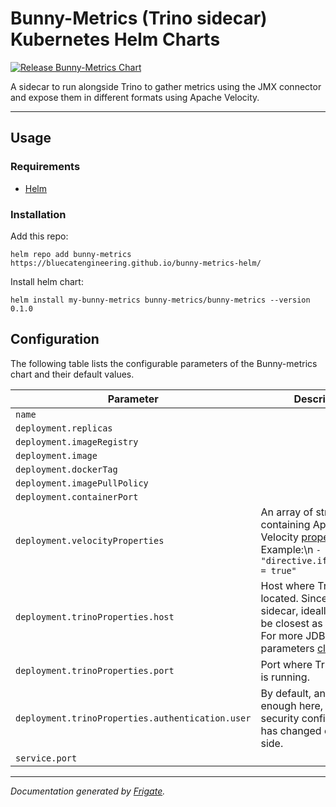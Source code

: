 
Bunny-Metrics (Trino sidecar) Kubernetes Helm Charts
===========
[![Release Bunny-Metrics Chart](https://github.com/bluecatengineering/bunny-metrics-helm/actions/workflows/release.yaml/badge.svg?branch=main)](https://github.com/bluecatengineering/bunny-metrics-helm/actions/workflows/release.yaml)

A sidecar to run alongside Trino to gather metrics using the JMX connector and expose them in different formats using Apache Velocity.

---

## Usage

### Requirements
* [Helm](https://helm.sh)

### Installation
Add this repo:

```shell
helm repo add bunny-metrics https://bluecatengineering.github.io/bunny-metrics-helm/
```

Install helm chart:

```shell
helm install my-bunny-metrics bunny-metrics/bunny-metrics --version 0.1.0
```


## Configuration

The following table lists the configurable parameters of the Bunny-metrics chart and their default values.

| Parameter                | Description             | Default        |
| ------------------------ | ----------------------- | -------------- |
| `name` |  | `"bunny-metrics"` |
| `deployment.replicas` |  | `1` |
| `deployment.imageRegistry` |  | `"ghcr.io/bluecatengineering"` |
| `deployment.image` |  | `"bunny-metrics:main"` |
| `deployment.dockerTag` |  | `"latest"` |
| `deployment.imagePullPolicy` |  | `"Always"` |
| `deployment.containerPort` |  | `8090` |
| `deployment.velocityProperties` | An array of strings containing Apache Velocity [properties](https://velocity.apache.org/engine/2.0/configuration.html). Example:\n `- "directive.if.emptycheck = true"` | `[]` |
| `deployment.trinoProperties.host` | Host where Trino is located. Since is a sidecar, ideally it should be closest as possible. For more JDBC parameters [click here](https://trino.io/docs/current/installation/jdbc.html#parameter-reference). | `"localhost"` |
| `deployment.trinoProperties.port` | Port where Trino service is running. | `8080` |
| `deployment.trinoProperties.authentication.user` | By default, any value is enough here, unless security configuration has changed on Trino side. | `"user"` |
| `service.port` |  | `8020` |



---
_Documentation generated by [Frigate](https://frigate.readthedocs.io)._


